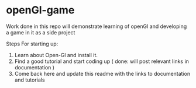 # openGl-game
Work done in this repo will demonstrate learning of openGl and developing a game in it as a side project


Steps For starting up:
1. Learn about Open-Gl and install it.
2. Find a good tutorial and start coding up ( done: will post relevant links in documentation )
3. Come back here and update this readme with the links to documentation and tutorials

